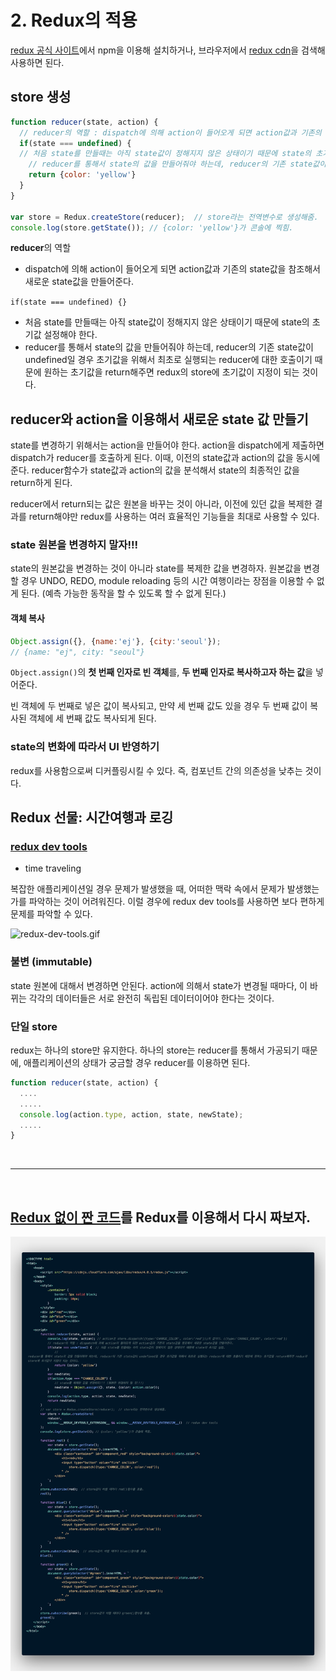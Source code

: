 # 2. Redux의 적용
[redux 공식 사이트](https://redux.js.org/)에서 npm을 이용해 설치하거나, 브라우저에서 [redux cdn](https://cdnjs.com/libraries/redux/4.0.1)을 검색해 사용하면 된다.
## store 생성
```javascript
function reducer(state, action) {
  // reducer의 역할 : dispatch에 의해 action이 들어오게 되면 action값과 기존의 state값을 참조해서 새로운 state값을 만들어준다.
  if(state === undefined) {  
  // 처음 state를 만들때는 아직 state값이 정해지지 않은 상태이기 때문에 state의 초기값 설정.
    // reducer를 통해서 state의 값을 만들어줘야 하는데, reducer의 기존 state값이 undefined일 경우 초기값을 위해서 최초로 실행되는 reducer에 대한 호출이기 때문에 원하는 초기값을 return해주면 redux의 store에 초기값이 지정이 되는 것이다.
    return {color: 'yellow'}
  }
}

var store = Redux.createStore(reducer);  // store라는 전역변수로 생성해줌.
console.log(store.getState()); // {color: 'yellow'}가 콘솔에 찍힘.
```

**reducer**의 역할
- dispatch에 의해 action이 들어오게 되면 action값과 기존의 state값을 참조해서 새로운 state값을 만들어준다.

`if(state === undefined) {}`
- 처음 state를 만들때는 아직 state값이 정해지지 않은 상태이기 때문에 state의 초기값 설정해야 한다.
- reducer를 통해서 state의 값을 만들어줘야 하는데, reducer의 기존 state값이 undefined일 경우 초기값을 위해서 최초로 실행되는 reducer에 대한 호출이기 때문에 원하는 초기값을 return해주면 redux의 store에 초기값이 지정이 되는 것이다.

## reducer와 action을 이용해서 새로운 state 값 만들기
state를 변경하기 위해서는 action을 만들어야 한다. action을 dispatch에게 제출하면 dispatch가 reducer를 호출하게 된다. 이때, 이전의 state값과 action의 값을 동시에 준다. reducer함수가 state값과 action의 값을 분석해서 state의 최종적인 값을 return하게 된다.

reducer에서 return되는 값은 원본을 바꾸는 것이 아니라, 이전에 있던 값을 복제한 결과를 return해야만 redux를 사용하는 여러 효율적인 기능들을 최대로 사용할 수 있다.

### state 원본을 변경하지 말자!!!
state의 원본값을 변경하는 것이 아니라 state를 복제한 값을 변경하자. 
원본값을 변경할 경우 UNDO, REDO, module reloading 등의 시간 여행이라는 장점을 이용할 수 없게 된다. (예측 가능한 동작을 할 수 있도록 할 수 없게 된다.)

#### 객체 복사
```javascript
Object.assign({}, {name:'ej'}, {city:'seoul'});
// {name: "ej", city: "seoul"}
```
`Object.assign()`의 **첫 번째 인자로 빈 객체**를, **두 번째 인자로 복사하고자 하는 값**을 넣어준다. 

빈 객체에 두 번째로 넣은 값이 복사되고, 만약 세 번째 값도 있을 경우 두 번째 값이 복사된 객체에 세 번째 값도 복사되게 된다.

### state의 변화에 따라서 UI 반영하기
redux를 사용함으로써 디커플링시킬 수 있다. 즉, 컴포넌트 간의 의존성을 낮추는 것이다.


## Redux 선물: 시간여행과 로깅
### [redux dev tools](https://github.com/zalmoxisus/redux-devtools-extension)
- time traveling

복잡한 애플리케이션일 경우 문제가 발생했을 때, 어떠한 맥락 속에서 문제가 발생했는가를 파악하는 것이 어려워진다. 이럴 경우에 redux dev tools를 사용하면 보다 편하게 문제를 파악할 수 있다.

<img src="./imgs/redux-dev-tools.gif" alt="redux-dev-tools.gif" />

### 불변 (immutable)
state 원본에 대해서 변경하면 안된다.
action에 의해서 state가 변경될 때마다, 이 바뀌는 각각의 데이터들은 서로 완전히 독립된 데이터이어야 한다는 것이다.

### 단일 store
redux는 하나의 store만 유지한다. 하나의 store는 reducer를 통해서 가공되기 때문에, 애플리케이션의 상태가 궁금할 경우 reducer를 이용하면 된다.
```javascript
function reducer(state, action) {
  ....
  .....
  console.log(action.type, action, state, newState);
  .....
}
```

<br/>

***

<br/>

## [Redux 없이 짠 코드](https://github.com/EunJaePark/React/blob/master/Redux/%EA%B0%95%EC%9D%98%EC%A0%95%EB%A6%AC/1_%EB%A6%AC%EB%8D%95%EC%8A%A4%20%EC%97%AC%ED%96%89%EC%9D%98%20%EC%A7%80%EB%8F%84.md#redux%EA%B0%80-%EC%97%86%EB%8B%A4%EB%A9%B4)를 Redux를 이용해서 다시 짜보자.

<img src="./imgs/with-redux.png" />
